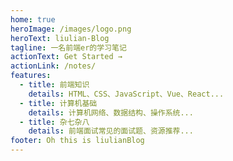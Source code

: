 ```yaml
---
home: true
heroImage: /images/logo.png
heroText: liulian-Blog
tagline: 一名前端er的学习笔记
actionText: Get Started →
actionLink: /notes/ 
features:
  - title: 前端知识
    details: HTML、CSS、JavaScript、Vue、React...
  - title: 计算机基础
    details: 计算机网络、数据结构、操作系统...
  - title: 杂七杂八
    details: 前端面试常见的面试题、资源推荐...
footer: Oh this is liulianBlog
---
```

